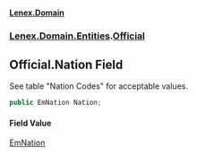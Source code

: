#### [Lenex.Domain](index.md 'index')
### [Lenex.Domain.Entities](Lenex.Domain.Entities.md 'Lenex.Domain.Entities').[Official](Lenex.Domain.Entities.Official.md 'Lenex.Domain.Entities.Official')

## Official.Nation Field

See table "Nation Codes" for acceptable values.

```csharp
public EmNation Nation;
```

#### Field Value
[EmNation](Lenex.Domain.Enums.EmNation.md 'Lenex.Domain.Enums.EmNation')